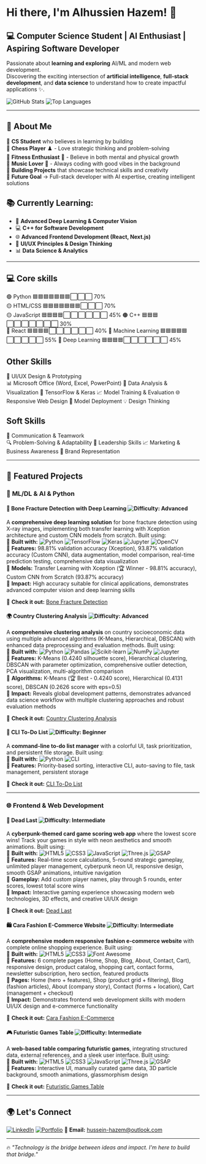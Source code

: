 # Hi there, I'm Alhussien Hazem! 👋

## 💻 **Computer Science Student | AI Enthusiast | Aspiring Software Developer**

Passionate about **learning and exploring** AI/ML and modern web development.  
Discovering the exciting intersection of **artificial intelligence**, **full-stack development**, and **data science** to understand how to create impactful applications ✨.

![GitHub Stats](https://github-readme-stats.vercel.app/api?username=alhussienhazem&show_icons=true&theme=radical)
![Top Languages](https://github-readme-stats.vercel.app/api/top-langs/?username=alhussienhazem&layout=compact&theme=radical)

---

## 🚀 **About Me**

🔹 **CS Student** who believes in learning by building  
🔹 **Chess Player** ♟️ - Love strategic thinking and problem-solving  
🔹 **Fitness Enthusiast** 💪 - Believe in both mental and physical growth  
🔹 **Music Lover** 🎵 - Always coding with good vibes in the background  
🔹 **Building Projects** that showcase technical skills and creativity  
🔹 **Future Goal** → Full-stack developer with AI expertise, creating intelligent solutions

## 📚 **Currently Learning:**

* 🤖 **Advanced Deep Learning & Computer Vision**
* 💻 **C++ for Software Development**
* 🌐 **Advanced Frontend Development (React, Next.js)**
* 🎨 **UI/UX Principles & Design Thinking**
* 📊 **Data Science & Analytics**

---

## 💻 Core skills

🟢 Python        🟦🟦🟦🟦🟦🟦🟦⬜⬜⬜  70%   
🟡 HTML/CSS      🟦🟦🟦🟦🟦🟦🟦⬜⬜⬜  70%  
🟡 JavaScript    🟦🟦🟦🟦⬜⬜⬜⬜⬜⬜  45% 
🟠 C++           🟦🟦🟦⬜⬜⬜⬜⬜⬜⬜  30%  
🔵 React         🟦🟦🟦🟦⬜⬜⬜⬜⬜⬜  40%
🔴 Machine Learning 🟦🟦🟦🟦🟦⬜⬜⬜⬜⬜  55%
🔴 Deep Learning   🟦🟦🟦🟦⬜⬜⬜⬜⬜⬜  45%  

## **Other Skills**

🎨 UI/UX Design & Prototyping  
📊 Microsoft Office (Word, Excel, PowerPoint)
🔬 Data Analysis & Visualization
🤖 TensorFlow & Keras
📈 Model Training & Evaluation
🌐 Responsive Web Design
🚀 Model Deployment
💡 Design Thinking

## **Soft Skills**

💬 Communication & Teamwork  
🔍 Problem-Solving & Adaptability
👑 Leadership Skills
📈 Marketing & Business Awareness
🎯 Brand Representation

---

## 📌 Featured Projects

### 🤖 **ML/DL & AI & Python**

#### 🦴 Bone Fracture Detection with Deep Learning ![Difficulty: Advanced](https://img.shields.io/badge/Difficulty-Advanced-red)

A **comprehensive deep learning solution** for bone fracture detection using X-ray images, implementing both transfer learning with Xception architecture and custom CNN models from scratch. Built using:  
🔹 **Built with:** ![Python](https://img.shields.io/badge/Python-3776AB?style=for-the-badge&logo=python&logoColor=white) ![TensorFlow](https://img.shields.io/badge/TensorFlow-FF6F00?style=for-the-badge&logo=tensorflow&logoColor=white) ![Keras](https://img.shields.io/badge/Keras-D00000?style=for-the-badge&logo=keras&logoColor=white) ![Jupyter](https://img.shields.io/badge/Jupyter-F37626?style=for-the-badge&logo=jupyter&logoColor=white) ![OpenCV](https://img.shields.io/badge/OpenCV-27338e?style=for-the-badge&logo=opencv&logoColor=white)  
🔹 **Features:** 98.81% validation accuracy (Xception), 93.87% validation accuracy (Custom CNN), data augmentation, model comparison, real-time prediction testing, comprehensive data visualization  
🔹 **Models:** Transfer Learning with Xception (🏆 Winner - 98.81% accuracy), Custom CNN from Scratch (93.87% accuracy)  
🔹 **Impact:** High accuracy suitable for clinical applications, demonstrates advanced computer vision and deep learning skills

🔗 **Check it out:** [Bone Fracture Detection](https://github.com/alhussienhazem/bone-fracture-detection-dl)

#### 🌍 Country Clustering Analysis ![Difficulty: Advanced](https://img.shields.io/badge/Difficulty-Advanced-red)

A **comprehensive clustering analysis** on country socioeconomic data using multiple advanced algorithms (K-Means, Hierarchical, DBSCAN) with enhanced data preprocessing and evaluation methods. Built using:  
🔹 **Built with:** ![Python](https://img.shields.io/badge/Python-3776AB?style=for-the-badge&logo=python&logoColor=white) ![Pandas](https://img.shields.io/badge/Pandas-150458?style=for-the-badge&logo=pandas&logoColor=white) ![Scikit-learn](https://img.shields.io/badge/Scikit--Learn-F7931E?style=for-the-badge&logo=scikit-learn&logoColor=white) ![NumPy](https://img.shields.io/badge/NumPy-013243?style=for-the-badge&logo=numpy&logoColor=white) ![Jupyter](https://img.shields.io/badge/Jupyter-F37626?style=for-the-badge&logo=jupyter&logoColor=white)  
🔹 **Features:** K-Means (0.4240 silhouette score), Hierarchical clustering, DBSCAN with parameter optimization, comprehensive outlier detection, PCA visualization, multi-algorithm comparison  
🔹 **Algorithms:** K-Means (🏆 Best - 0.4240 score), Hierarchical (0.4131 score), DBSCAN (0.2626 score with eps=0.5)  
🔹 **Impact:** Reveals global development patterns, demonstrates advanced data science workflow with multiple clustering approaches and robust evaluation methods

🔗 **Check it out:** [Country Clustering Analysis](https://github.com/alhussienhazem/country-clustering-analysis)

#### 📝 CLI To-Do List ![Difficulty: Beginner](https://img.shields.io/badge/Difficulty-Beginner-green)

A **command-line to-do list manager** with a colorful UI, task prioritization, and persistent file storage. Built using:  
🔹 **Built with:** ![Python](https://img.shields.io/badge/Python-3776AB?style=for-the-badge&logo=python&logoColor=white) ![CLI](https://img.shields.io/badge/CLI-000000?style=for-the-badge&logo=gnu-bash&logoColor=white)  
🔹 **Features:** Priority-based sorting, interactive CLI, auto-saving to file, task management, persistent storage

🔗 **Check it out:** [CLI To-Do List](https://github.com/alhussienhazem/CLI-To-Do-List)

---

### 🌐 **Frontend & Web Development**

#### 🎯 Dead Last ![Difficulty: Intermediate](https://img.shields.io/badge/Difficulty-Intermediate-orange)

A **cyberpunk-themed card game scoring web app** where the lowest score wins! Track your games in style with neon aesthetics and smooth animations. Built using:  
🔹 **Built with:** ![HTML5](https://img.shields.io/badge/HTML5-E34F26?style=for-the-badge&logo=html5&logoColor=white) ![CSS3](https://img.shields.io/badge/CSS3-1572B6?style=for-the-badge&logo=css3&logoColor=white) ![JavaScript](https://img.shields.io/badge/JavaScript-F7DF1E?style=for-the-badge&logo=javascript&logoColor=black) ![Three.js](https://img.shields.io/badge/Three.js-000000?style=for-the-badge&logo=three.js&logoColor=white) ![GSAP](https://img.shields.io/badge/GSAP-88CE02?style=for-the-badge&logo=gsap&logoColor=white)  
🔹 **Features:** Real-time score calculations, 5-round strategic gameplay, unlimited player management, cyberpunk neon UI, responsive design, smooth GSAP animations, intuitive navigation  
🔹 **Gameplay:** Add custom player names, play through 5 rounds, enter scores, lowest total score wins  
🔹 **Impact:** Interactive gaming experience showcasing modern web technologies, 3D effects, and creative UI/UX design

🔗 **Check it out:** [Dead Last](https://github.com/alhussienhazem/dead-last)

#### 🛍️ Cara Fashion E-Commerce Website ![Difficulty: Intermediate](https://img.shields.io/badge/Difficulty-Intermediate-orange)

A **comprehensive modern responsive fashion e-commerce website** with complete online shopping experience. Built using:  
🔹 **Built with:** ![HTML5](https://img.shields.io/badge/HTML5-E34F26?style=for-the-badge&logo=html5&logoColor=white) ![CSS3](https://img.shields.io/badge/CSS3-1572B6?style=for-the-badge&logo=css3&logoColor=white) ![Font Awesome](https://img.shields.io/badge/Font_Awesome-339AF0?style=for-the-badge&logo=fontawesome&logoColor=white)  
🔹 **Features:** 6 complete pages (Home, Shop, Blog, About, Contact, Cart), responsive design, product catalog, shopping cart, contact forms, newsletter subscription, hero section, featured products  
🔹 **Pages:** Home (hero + features), Shop (product grid + filtering), Blog (fashion articles), About (company story), Contact (forms + location), Cart (management + checkout)  
🔹 **Impact:** Demonstrates frontend web development skills with modern UI/UX design and e-commerce functionality

🔗 **Check it out:** [Cara Fashion E-Commerce](https://github.com/alhussienhazem/cara-fashion-ecommerce-clone)

#### 🎮 Futuristic Games Table ![Difficulty: Intermediate](https://img.shields.io/badge/Difficulty-Intermediate-orange)

A **web-based table comparing futuristic games**, integrating structured data, external references, and a sleek user interface. Built using:  
🔹 **Built with:** ![HTML5](https://img.shields.io/badge/HTML5-E34F26?style=for-the-badge&logo=html5&logoColor=white) ![CSS3](https://img.shields.io/badge/CSS3-1572B6?style=for-the-badge&logo=css3&logoColor=white) ![JavaScript](https://img.shields.io/badge/JavaScript-F7DF1E?style=for-the-badge&logo=javascript&logoColor=black) ![Three.js](https://img.shields.io/badge/Three.js-000000?style=for-the-badge&logo=three.js&logoColor=white) ![GSAP](https://img.shields.io/badge/GSAP-88CE02?style=for-the-badge&logo=gsap&logoColor=white)  
🔹 **Features:** Interactive UI, manually curated game data, 3D particle background, smooth animations, glassmorphism design

🔗 **Check it out:** [Futuristic Games Table](https://github.com/alhussienhazem/FuturisticGamesTable)

---

## 🌍 Let's Connect

[![LinkedIn](https://img.shields.io/badge/LinkedIn-0077B5?style=for-the-badge&logo=linkedin&logoColor=white)](https://www.linkedin.com/in/alhussienhazem/)
[![Portfolio](https://img.shields.io/badge/Portfolio-FF5722?style=for-the-badge&logo=todoist&logoColor=white)](https://alhussien.net/)
📧 **Email:** hussein-hazem@outlook.com

---

🔥 _"Technology is the bridge between ideas and impact. I'm here to build that bridge."_ 